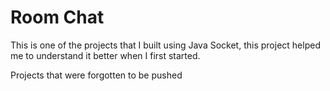 # Room Chat
This is one of the projects that I built using Java Socket, this project helped me to understand it better when I first started.

Projects that were forgotten to be pushed
